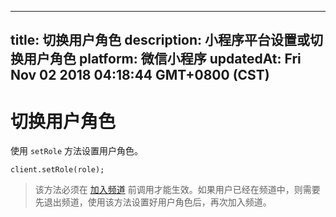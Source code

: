 
---
title: 切换用户角色
description: 小程序平台设置或切换用户角色
platform: 微信小程序
updatedAt: Fri Nov 02 2018 04:18:44 GMT+0800 (CST)
---
# 切换用户角色
使用 `setRole` 方法设置用户角色。

```
client.setRole(role);
```

> 该方法必须在 [加入频道](../../cn/Audio%20Broadcast/join_live_mini.md) 前调用才能生效。如果用户已经在频道中，则需要先退出频道，使用该方法设置好用户角色后，再次加入频道。

